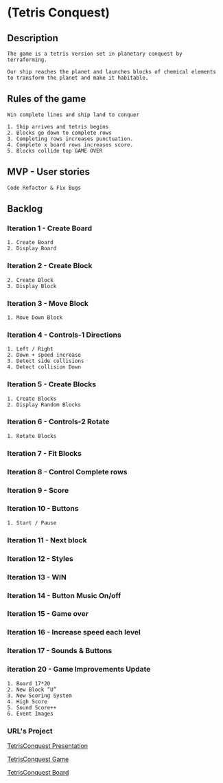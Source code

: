 # (Tetris Conquest)

## Description

    The game is a tetris version set in planetary conquest by terraforming.

    Our ship reaches the planet and launches blocks of chemical elements to transform the planet and make it habitable.
    
## Rules of the game 

    Win complete lines and ship land to conquer

    1. Ship arrives and tetris begins
    2. Blocks go down to complete rows
    3. Completing rows increases punctuation.
    4. Complete x board rows increases score.
    5. Blocks collide top GAME OVER
 

## MVP - User stories

    Code Refactor & Fix Bugs


## Backlog


### Iteration 1 - Create Board

    1. Create Board
    2. Display Board

### Iteration 2 - Create Block

    2. Create Block
    3. Display Block
    
### Iteration 3 - Move Block

    1. Move Down Block
    
### Iteration 4 - Controls-1 Directions

    1. Left / Right
    2. Down + speed increase
    3. Detect side collisions
    4. Detect collision Down
   
### Iteration 5 - Create Blocks 

    1. Create Blocks
    2. Display Random Blocks

### Iteration 6 - Controls-2 Rotate

    1. Rotate Blocks

### Iteration 7 - Fit Blocks

### Iteration 8 - Control Complete rows

### Iteration 9 - Score 

### Iteration 10 - Buttons

    1. Start / Pause
   
### Iteration 11 - Next block

### Iteration 12 - Styles

### Iteration 13 - WIN

### Iteration 14 - Button Music On/off

### Iteration 15 - Game over

### Iteration 16 - Increase speed each level

### Iteration 17 - Sounds & Buttons

### iteration 20 - Game Improvements Update

    1. Board 17*20
    2. New Block “U”
    3. New Scoring System
    4. High Score
    5. Sound Score++
    6. Event Images

### URL's Project

[TetrisConquest Presentation](https://prezi.com/i/w5g8cgkt4pz3/tetris-conquest/)

[TetrisConquest Game](https://jesussantana.github.io/TetrisConquest/)

[TetrisConquest Board](https://tetrisconquest.atlassian.net/jira/software/projects/TET/boards/1)

    